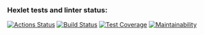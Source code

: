 ### Hexlet tests and linter status:
[![Actions Status](https://github.com/MashaYanson/frontend-project-46/workflows/hexlet-check/badge.svg)](https://github.com/MashaYanson/frontend-project-46/actions)
[![Build Status](https://app.travis-ci.com/MashaYanson/frontend-project-46.svg?branch=main)](https://app.travis-ci.com/MashaYanson/frontend-project-46)
[![Test Coverage](https://api.codeclimate.com/v1/badges/b656754a22ddf029c5fb/test_coverage)](https://codeclimate.com/github/MashaYanson/frontend-project-46/test_coverage)
[![Maintainability](https://api.codeclimate.com/v1/badges/b656754a22ddf029c5fb/maintainability)](https://codeclimate.com/github/MashaYanson/frontend-project-46/maintainability)